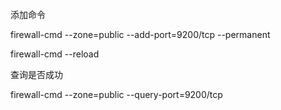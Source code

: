 添加命令

firewall-cmd --zone=public --add-port=9200/tcp --permanent

firewall-cmd --reload



查询是否成功

firewall-cmd --zone=public --query-port=9200/tcp